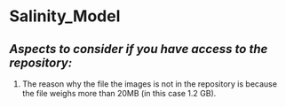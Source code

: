 # Salinity_Model

## *Aspects to consider if you have access to the repository:*

1. The reason why the file the images is not in the repository is because the file weighs more than 20MB (in this case 1.2 GB). 